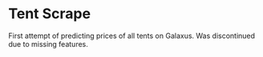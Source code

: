 # Tent Scrape
First attempt of predicting prices of all tents on Galaxus.
Was discontinued due to missing features.
